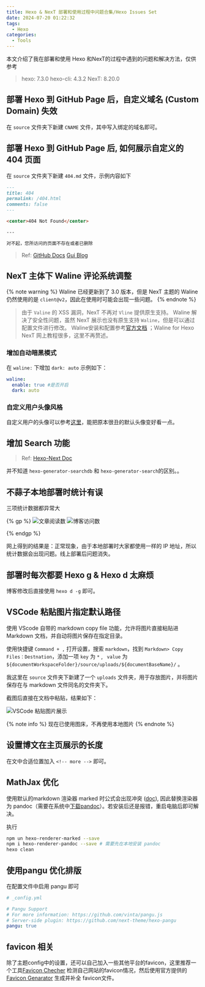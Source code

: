 ```yaml
---
title: Hexo & NexT 部署和使用过程中问题合集/Hexo Issues Set
date: 2024-07-20 01:22:32
tags:
  - Hexo
categories:
  - Tools
---
```


本文介绍了我在部署和使用 Hexo 和NexT的过程中遇到的问题和解决方法，仅供参考

> hexo: 7.3.0
> hexo-cli: 4.3.2
> NexT: 8.20.0


## 部署 Hexo 到 GitHub Page 后，自定义域名 (Custom Domain) 失效

在 `source` 文件夹下新建 `CNAME` 文件，其中写入绑定的域名即可。

## 部署 Hexo 到 GitHub Page 后, 如何展示自定义的 404 页面

在 `source` 文件夹下新建 `404.md` 文件，示例内容如下

```markdown
---
title: 404
permalink: /404.html
comments: false
---

<center>404 Not Found</center>

---

对不起，您所访问的页面不存在或者已删除
```

> Ref:
> [GitHub Docs](https://docs.github.com/zh/pages/getting-started-with-github-pages/creating-a-custom-404-page-for-your-github-pages-site)
> [Gui Blog](https://guiblogs.com/hexo30-20/)


## NexT 主体下 Waline 评论系统调整

{% note warning %}
Waline 已经更新到了 3.0 版本，但是 NexT 主题的 Waline 仍然使用的是 `client@v2`，因此在使用时可能会出现一些问题。
{% endnote %}

> 由于 `Valine` 的 XSS 漏洞，NexT 不再对 `Vline` 提供原生支持。 Waline 解决了安全性问题，虽然 NexT 展示也没有原生支持 `Waline`，但是可以通过配置文件进行修改。
> Waline安装和配置参考[官方文档](https://waline.js.org/guide/get-started/) ；Waline for Hexo NexT 网上教程很多，这里不再赘述。

### 增加自动暗黑模式

在 `waline:` 下增加  `dark: auto`
示例如下：
```yaml
waline:
  enable: true #是否开启
  dark: auto
```

### 自定义用户头像风格

自定义用户的头像可以参考[这里](https://innerso.prvcy.page/posts/configure-waline/)，能把原本很丑的默认头像变好看一点。



## 增加 Search 功能

> Ref: [Hexo-Next Doc](https://hexo-next.readthedocs.io/zh-cn/latest/next/advanced/搜索服务/)

并不知道 `hexo-generator-searchdb` 和 `hexo-generator-search`的区别。。

## 不蒜子本地部署时统计有误

三项统计数据都异常大

{% gp %}
![文章阅读数](https://static.wicsp.top/CUf47NE5ASG9.png)
![博客访问数](https://static.wicsp.top/KL91UUEPKatO.png)

{% endgp %}


网上得到的结果是：正常现象，由于本地部署时大家都使用一样的 IP 地址，所以统计数据会出现问题。线上部署后问题消失。

## 部署时每次都要 Hexo g & Hexo d 太麻烦

博客修改后直接使用 `hexo d -g` 即可。


## VSCode 粘贴图片指定默认路径

使用 VScode 自带的 markdown copy file 功能，允许将图片直接粘贴进 Markdown 文档，并自动将图片保存在指定目录。

使用快捷键 `Command + ,` 打开设置，搜索 `markdown`，找到 `Markdown> Copy Files：Destnation`，添加一项 `key` 为 `*` , ` value` 为 `${documentWorkspaceFolder}/source/uploads/${documentBaseName}/` 。

我这里在 `source` 文件夹下新建了一个 `uploads` 文件夹，用于存放图片，并将图片保存在与 markdown 文件同名的文件夹下。

截图后直接在文档中粘贴，结果如下：

![VSCode 粘贴图片展示](https://static.wicsp.top/Bpls0cVE6Azb.png)

{% note info %}
现在已使用图床，不再使用本地图片
{% endnote %}

## 设置博文在主页展示的长度

在文中合适位置加入 `<!-- more -->` 即可。

## MathJax 优化

使用默认的markdown 渲染器 marked 时公式会出现冲突 ([doc](https://theme-next.js.org/docs/third-party-services/math-equations)), 因此替换渲染器为 pandoc（需要在系统中[下载pandoc](https://github.com/jgm/pandoc)）。若安装后还是报错，重启电脑后即可解决。

执行
```sh
npm un hexo-renderer-marked --save
npm i hexo-renderer-pandoc --save # 需要先在本地安装 pandoc
hexo clean
```

## 使用pangu 优化排版

在配置文件中启用 pangu 即可

```yaml
# _config.yml 

# Pangu Support
# For more information: https://github.com/vinta/pangu.js
# Server-side plugin: https://github.com/next-theme/hexo-pangu
pangu: true
```
## favicon 相关
除了主题config中的设置，还可以自己加入一些其他平台的favicon，这里推荐一个工具[Favicon Checher](https://realfavicongenerator.net/favicon_checker) 检测自己网站的favicon情况，然后使用官方提供的 [Favicon Genarator](https://realfavicongenerator.net) 生成并补全 favicon文件。

